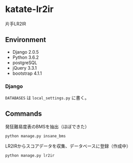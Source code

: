 # katate-lr2ir
片手LR2IR

## Environment
- Django 2.0.5
- Python 3.6.2
- postgreSQL
- jQuery 3.3.1
- bootstrap 4.1.1

### Django
`DATABASES` は `local_settings.py` に書く。

## Commands
発狂難易度表のBMSを抽出（ほぼできた）
```
python manage.py insane_bms
```

LR2IRからスコアデータを収集、データベースに登録（作成中）
```
python manage.py lr2ir
```
